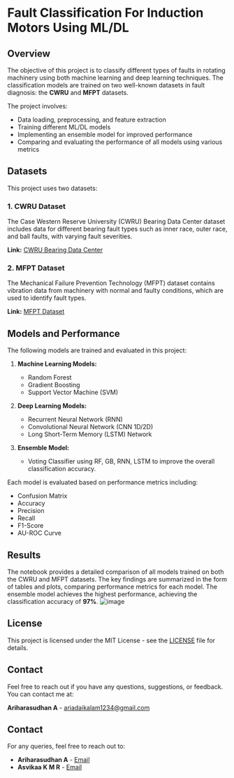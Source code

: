 # Fault Classification For Induction Motors Using ML/DL

## Overview

The objective of this project is to classify different types of faults in rotating machinery using both machine learning and deep learning techniques. The classification models are trained on two well-known datasets in fault diagnosis: the **CWRU** and **MFPT** datasets. 

The project involves:
- Data loading, preprocessing, and feature extraction
- Training different ML/DL models
- Implementing an ensemble model for improved performance
- Comparing and evaluating the performance of all models using various metrics

## Datasets

This project uses two datasets:

### 1. **CWRU Dataset**
   The Case Western Reserve University (CWRU) Bearing Data Center dataset includes data for different bearing fault types such as inner race, outer race, and ball faults, with varying fault severities.

   **Link:** [CWRU Bearing Data Center](https://engineering.case.edu/bearingdatacenter/download-data-file)

### 2. **MFPT Dataset**
   The Mechanical Failure Prevention Technology (MFPT) dataset contains vibration data from machinery with normal and faulty conditions, which are used to identify fault types.

   **Link:** [MFPT Dataset](https://www.mfpt.org/fault-data-sets/)

## Models and Performance

The following models are trained and evaluated in this project:

1. **Machine Learning Models:**
   - Random Forest
   - Gradient Boosting
   - Support Vector Machine (SVM)

2. **Deep Learning Models:**
   - Recurrent Neural Network (RNN)
   - Convolutional Neural Network (CNN 1D/2D)
   - Long Short-Term Memory (LSTM) Network

4. **Ensemble Model:**
   - Voting Classifier using RF, GB, RNN, LSTM to improve the overall classification accuracy.

Each model is evaluated based on performance metrics including:
- Confusion Matrix
- Accuracy
- Precision
- Recall
- F1-Score
- AU-ROC Curve

## Results

The notebook provides a detailed comparison of all models trained on both the CWRU and MFPT datasets. The key findings are summarized in the form of tables and plots, comparing performance metrics for each model. The ensemble model achieves the highest performance, achieving the classification accuracy of **97%**.
![image](https://github.com/user-attachments/assets/7b5069ac-6e4b-41e5-89c4-91f5b4e99195)

## License

This project is licensed under the MIT License - see the [LICENSE](LICENSE) file for details.

## Contact

Feel free to reach out if you have any questions, suggestions, or feedback. You can contact me at:

**Ariharasudhan A** - [ariadaikalam1234@gmail.com](mailto:your-email@example.com)

## Contact

For any queries, feel free to reach out to:
- **Ariharasudhan A** - [Email](ariadaikalam1234@gmail.com)
- **Asvikaa K M R** - [Email](asvikaakmr1@gmail.com)

